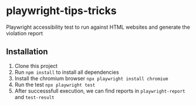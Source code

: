 # playwright-tips-tricks
Playwright accessibility test to run against HTML websites and generate the violation report

## Installation
1. Clone this project
2. Run `npm install` to install all dependencies
3. Install the chromium browser `npx playwright install chromium`
4. Run the test `npx playwright test`
5. After successsfull execution, we can find reports in `playwright-report` and `test-result` 
